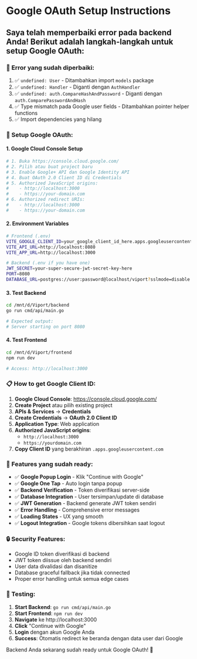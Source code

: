 # Google OAuth Setup Instructions

## Saya telah memperbaiki error pada backend Anda! Berikut adalah langkah-langkah untuk setup Google OAuth:

### 🔧 Error yang sudah diperbaiki:
1. ✅ `undefined: User` - Ditambahkan import `models` package
2. ✅ `undefined: Handler` - Diganti dengan `AuthHandler`
3. ✅ `undefined: auth.CompareHashAndPassword` - Diganti dengan `auth.ComparePasswordAndHash`
4. ✅ Type mismatch pada Google user fields - Ditambahkan pointer helper functions
5. ✅ Import dependencies yang hilang

### 🚀 Setup Google OAuth:

#### 1. Google Cloud Console Setup
```bash
# 1. Buka https://console.cloud.google.com/
# 2. Pilih atau buat project baru
# 3. Enable Google+ API dan Google Identity API
# 4. Buat OAuth 2.0 Client ID di Credentials
# 5. Authorized JavaScript origins:
#    - http://localhost:3000
#    - https://your-domain.com
# 6. Authorized redirect URIs:
#    - http://localhost:3000
#    - https://your-domain.com
```

#### 2. Environment Variables
```bash
# Frontend (.env)
VITE_GOOGLE_CLIENT_ID=your_google_client_id_here.apps.googleusercontent.com
VITE_API_URL=http://localhost:8080
VITE_APP_URL=http://localhost:3000

# Backend (.env if you have one)
JWT_SECRET=your-super-secure-jwt-secret-key-here
PORT=8080
DATABASE_URL=postgres://user:password@localhost/viport?sslmode=disable
```

#### 3. Test Backend
```bash
cd /mnt/d/Viport/backend
go run cmd/api/main.go

# Expected output:
# Server starting on port 8080
```

#### 4. Test Frontend  
```bash
cd /mnt/d/Viport/frontend
npm run dev

# Access: http://localhost:3000
```

### 📋 How to get Google Client ID:

1. **Google Cloud Console**: https://console.cloud.google.com/
2. **Create Project** atau pilih existing project
3. **APIs & Services** → **Credentials**
4. **Create Credentials** → **OAuth 2.0 Client ID**
5. **Application Type**: Web application
6. **Authorized JavaScript origins**: 
   - `http://localhost:3000`
   - `https://yourdomain.com`
7. **Copy Client ID** yang berakhiran `.apps.googleusercontent.com`

### 🎯 Features yang sudah ready:

- ✅ **Google Popup Login** - Klik "Continue with Google"
- ✅ **Google One Tap** - Auto login tanpa popup  
- ✅ **Backend Verification** - Token diverifikasi server-side
- ✅ **Database Integration** - User tersimpan/update di database
- ✅ **JWT Generation** - Backend generate JWT token sendiri
- ✅ **Error Handling** - Comprehensive error messages
- ✅ **Loading States** - UX yang smooth
- ✅ **Logout Integration** - Google tokens dibersihkan saat logout

### 🔒 Security Features:

- Google ID token diverifikasi di backend
- JWT token diissue oleh backend sendiri  
- User data divalidasi dan disanitize
- Database graceful fallback jika tidak connected
- Proper error handling untuk semua edge cases

### 🧪 Testing:

1. **Start Backend**: `go run cmd/api/main.go`
2. **Start Frontend**: `npm run dev`
3. **Navigate** ke http://localhost:3000
4. **Click** "Continue with Google"
5. **Login** dengan akun Google Anda
6. **Success**: Otomatis redirect ke beranda dengan data user dari Google

Backend Anda sekarang sudah ready untuk Google OAuth! 🎉